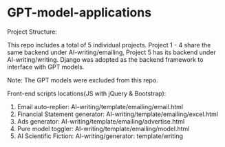# GPT-model-applications

Project Structure:

This repo includes a total of 5 individual projects. Project 1 - 4 share the same backend under AI-writing/emailing, Project 5 has its backend under AI-writing/writing. Django was adopted as the backend framework to interface with GPT models.

Note: The GPT models were excluded from this repo.

Front-end scripts locations(JS with jQuery & Bootstrap):
1. Email auto-replier: AI-writing/template/emailing/email.html
2. Financial Statement generator: AI-writing/template/emailing/excel.html
3. Ads generator: AI-writing/template/emailing/advertise.html
4. Pure model toggler: AI-writing/template/emailing/model.html
5. AI Scientific Fiction: AI-writing/generator: template/writing 


